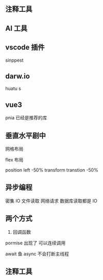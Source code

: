 ## 注释工具

## AI 工具

## vscode 插件

sinppest

## darw.io

huatu s

## vue3

pnia 已经是推荐的库

## 垂直水平剧中

网格布局

flex 布局

position left -50% transform transtion -50%

## 异步编程

密集 IO 文件读取 网络请求 数据库读取都是 IO

## 两个方式

1. 回调函数

pormise 出现了 可以连续调用

await 鱼 async 不会打断主线程

## 注释工具
